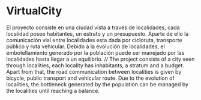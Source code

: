 # VirtualCity
El proyecto consiste en una ciudad vista a través de localidades, cada localidad posee habitantes, un estrato y un presupuesto. Aparte de ello la comunicación vial entre localidades esta dada por cicloruta, transporte público y ruta vehicular. Debido a la evolución de localidades, el embotellamiento generado por la población puede ser manejado por las localidades hasta llegar a un equilibrio. // The project consists of a city seen through localities, each locality has inhabitants, a stratum and a budget. Apart from that, the road communication between localities is given by bicycle, public transport and vehicular route. Due to the evolution of localities, the bottleneck generated by the population can be managed by the localities until reaching a balance.
